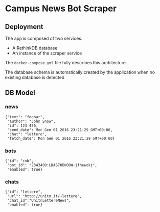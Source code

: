 # Campus News Bot Scraper

## Deployment

The app is composed of two services:

* A RethinkDB database
* An instance of the scraper service

The `docker-compose.yml` file fully describes this architecture.

The database schema is automatically created by the application when no existing database is detected.

## DB Model
### news
```
{"text": "foobar",
 "author": "John Snow",
 "id": 123-456,
 "send_date": Mon Gen 01 2016 23:21:29 GMT+00:00,
 "chat": "lettere",
 "fetch_date": Mon Gen 01 2016 23:21:29 GMT+00:00}
 ```

### bots
```
{"id": "cnb",
 "bot_id": "2343409:LDAS78BNOOW-jfhewokj",
 "enabled": true}
 ```

### chats
```
{"id": "lettere",
 "url": "http://unitn.it/~lettere",
 "chat_id":"UnitnLettereNews",
 "enabled": true}
 ```
